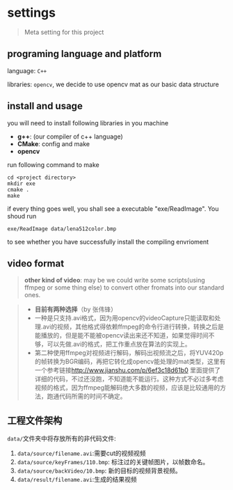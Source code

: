 # settings

> Meta setting for this project

## programing language and platform

language: `C++`

libraries: `opencv`, we decide to use opencv mat as our basic data structure

## install and usage

you will need to install following libraries in you machine

- **g++**: (our compiler of c++ language)
- **CMake**: config and make
- **opencv**

run following command to make

```
cd <project directory>
mkdir exe
cmake .
make
```

if every thing goes well, you shall see a executable "exe/ReadImage". You shoud run

```
exe/ReadImage data/lena512color.bmp
```

to see whether you have successfully install the compiling envrioment

## video format

> **other kind of video**: may be we could write some scripts(using ffmpeg or some thing else) to convert other fromats into our standard ones.

> - **目前有两种选择**（by 张伟锋）
> - 一种是只支持.avi格式，因为用opencv的videoCapture只能读取和处理.avi的视频，其他格式得依赖ffmpeg的命令行进行转换，转换之后是能播放的，但是能不能被opencv读出来还不知道，如果觉得时间不够，可以先做.avi的格式，把工作重点放在算法的实现上。
> - 第二种使用ffmpeg对视频进行解码，解码出视频流之后，将YUV420p的帧转换为BGR编码，再把它转化成opencv能处理的mat类型，这里有一个参考链接<http://www.jianshu.com/p/6ef3c18d61b0> 里面提供了详细的代码，不过还没跑，不知道能不能运行。这种方式不必过多考虑视频的格式，因为ffmpeg能解码绝大多数的视频，应该是比较通用的方法，跑通代码所需的时间不确定。

## 工程文件架构

`data/`文件夹中将存放所有的非代码文件:

1. `data/source/filename.avi`:需要cut的视频视频
2. `data/source/keyFrames/110.bmp`: 标注过的关键帧图片，以帧数命名。
3. `data/source/backVideo/10.bmp`: 新的目标的视频背景视频。
4. `data/result/filename.avi`:生成的结果视频
